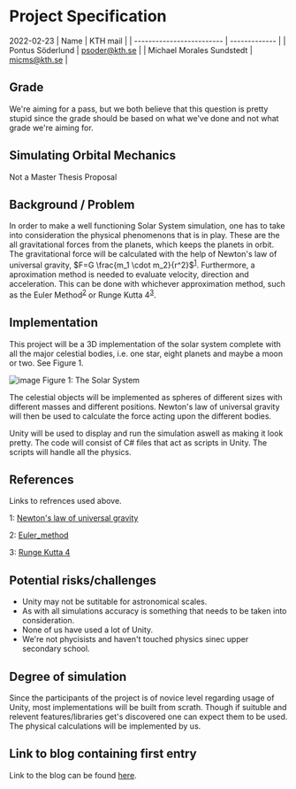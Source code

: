 # Project Specification

2022-02-23
| Name | KTH mail |
| ------------------------- | ------------- |
| Pontus Söderlund | psoder@kth.se |
| Michael Morales Sundstedt | micms@kth.se |

## Grade
We're aiming for a pass, but we both believe that this question is pretty stupid
since the grade should be based on what we've done and not what grade we're 
aiming for.

## Simulating Orbital Mechanics

Not a Master Thesis Proposal

## Background / Problem

In order to make a well functioning Solar System simulation, one has to take into
consideration the physical phenomenons that is in play. These are the all
gravitational forces from the planets, which keeps the planets in orbit. The
gravitational force will be calculated with the help of Newton's law of universal
gravity, $F=G \frac{m_1 \cdot m_2}{r^2}$<sup>[1](#References)</sup>. Furthermore,
a aproximation method is needed to evaluate velocity, direction and acceleration.
This can be done with whichever approximation method, such as the Euler
Method<sup>[2](#References)</sup> or Runge Kutta 4<sup>[3](#References)</sup>.

## Implementation

This project will be a 3D implementation of the solar system complete with all
the major celestial bodies, i.e. one star, eight planets and maybe a moon or two.
See Figure 1.

![image](https://user-images.githubusercontent.com/52171526/159247128-05a51689-1d46-474a-9245-4c2b32992a23.png)
Figure 1: The Solar System

The celestial objects will be implemented as spheres of different sizes with
different masses and different positions. Newton's law of universal gravity will
then be used to calculate the force acting upon the different bodies.

Unity will be used to display and run the simulation aswell as making it look
pretty. The code will consist of C# files that act as scripts in Unity. The
scripts will handle all the physics.

## References

Links to refrences used above.

1: [Newton's law of universal gravity](https://en.wikipedia.org/wiki/Gravity)

2: [Euler_method](https://en.wikipedia.org/wiki/Euler_method)

3: [Runge Kutta 4](https://en.wikipedia.org/wiki/Runge%E2%80%93Kutta_methods)

## Potential risks/challenges

- Unity may not be sutitable for astronomical scales.
- As with all simulations accuracy is something that needs to be taken into consideration.
- None of us have used a lot of Unity.
- We're not phycisists and haven't touched physics sinec upper secondary school.

## Degree of simulation

Since the participants of the project is of novice level regarding usage of
Unity, most implementations will be built from scrath. Though if suituble and
relevent features/libraries get's discovered one can expect them to be used. The
physical calculations will be implemented by us.

## Link to blog containing first entry

Link to the blog can be found [here](https://github.com/psoder/modsim-project/wiki).
